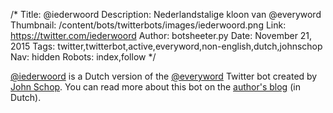 /*
Title: @iederwoord
Description: Nederlandstalige kloon van @everyword
Thumbnail: /content/bots/twitterbots/images/iederwoord.png
Link: https://twitter.com/iederwoord
Author: botsheeter.py
Date: November 21, 2015
Tags: twitter,twitterbot,active,everyword,non-english,dutch,johnschop
Nav: hidden
Robots: index,follow
*/

[@iederwoord](https://twitter.com/iederwoord) is a Dutch version of the [@everyword](https://www.botwiki.org/bots/twitterbots/everyword/) Twitter bot created by [John Schop](https://twitter.com/johnschop). You can read more about this bot on the [author's blog](http://johnschop.nl/2012-08-13/iederwoord-waarom) (in Dutch).

